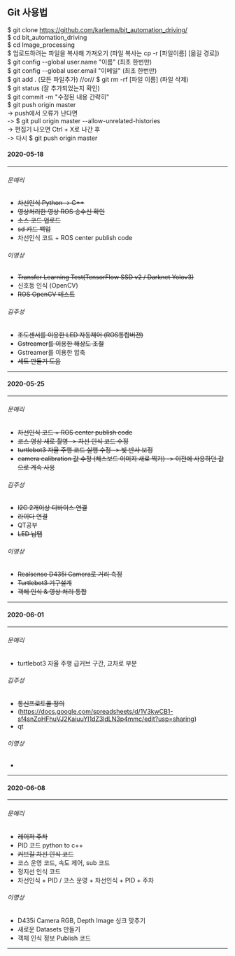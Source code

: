 ## Git 사용법   
$ git clone https://github.com/karlema/bit_automation_driving/   
$ cd bit_automation_driving   
$ cd Image_processing   
$ 업로드하려는 파일을 복사해 가져오기   (파일 복사는 cp -r [파일이름] [옮길 경로])   
$ git config --global user.name "이름" (최초 한번만)   
$ git config --global user.email "이메일" (최초 한번만)     
$ git add . (모든 파일추가)  //or//  $ git rm -rf [파일 이름]  (파일 삭제)   
$ git status (잘 추가되었는지 확인)   
$ git commit -m "수정된 내용 간략히"   
$ git push origin master   
  -> push에서 오류가 난다면   
  -> $ git pull origin master --allow-unrelated-histories   
  -> 편집기 나오면 Ctrl + X로 나간 후   
  -> 다시 $ git push origin master   

#### 2020-05-18
***
###### 문예리
* ~~차선인식 Python -> C++~~
* ~~영상처리한 영상 ROS 송수신 확인~~
* ~~소스 코드 업로드~~
* ~~sd 카드 백업~~
* 차선인식 코드 + ROS center publish code
###### 이명상
* ~~Transfer Learning Test(TensorFlow SSD v2 / Darknet Yolov3)~~
* 신호등 인식 (OpenCV)
* ~~ROS OpenCV 테스트~~
###### 김주성
* ~~조도센서를 이용한 LED 자동제어 (ROS통합버젼)~~
* ~~Gstreamer를 이용한 해상도 조절~~
* Gstreamer를 이용한 압축
* ~~세트 만들기 도움~~
***
#### 2020-05-25
***
###### 문예리
* ~~차선인식 코드 + ROS center publish code~~
* ~~코스 영상 새로 촬영 -> 차선 인식 코드 수정~~
* ~~turtlebot3 자율 주행 코드 실행 수정 -> 빛 반사 보정~~
* ~~camera calibration 값 수정 (체스보드 이미지 새로 찍기) -> 이전에 사용하던 값으로 계속 사용~~
###### 김주성
* ~~I2C 2개이상 디바이스 연결~~
* ~~라이다 연결~~
* QT공부
* ~~LED 납땜~~
###### 이명상
* ~~Realsense D435i Camera로 거리 측정~~
* ~~Turtlebot3 기구설계~~
* ~~객체 인식 & 영상 처리 통합~~
***
#### 2020-06-01
***
###### 문예리
* turtlebot3 자율 주행 급커브 구간, 교차로 부분
###### 김주성
* ~~통신프로토콜 정의~~
* (https://docs.google.com/spreadsheets/d/1V3kwCB1-sf4snZoHFhuVJ2KaiuuYI1dZ3ldLN3p4mmc/edit?usp=sharing)
* qt 
###### 이명상
*
***
#### 2020-06-08
***
###### 문예리
* ~~레이저 주차~~
* PID 코드 python to c++
* ~~커브길 차선 인식 코드~~
* 코스 운영 코드, 속도 제어, sub 코드
* 정지선 인식 코드
* 차선인식 + PID / 코스 운영 + 차선인식 + PID + 주차
###### 이명상
* D435i Camera RGB, Depth Image 싱크 맞추기
* 새로운 Datasets 만들기
* 객체 인식 정보 Publish 코드
***
